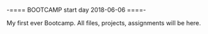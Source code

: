 -====   BOOTCAMP start day 2018-06-06 ====-

My first ever Bootcamp. All files, projects, assignments will be here.
